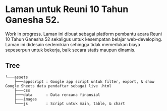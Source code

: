 # Laman untuk Reuni 10 Tahun Ganesha 52. 

Work in progress. Laman ini dibuat sebagai platform pembantu acara Reuni 10 Tahun Ganesha 52 sekaligus untuk kesempatan belajar web-developing. Laman ini didesain sedemikian sehingga tidak memerlukan biaya sepeserpun untuk bekerja, baik secara statis maupun dinamis.

## Tree

```
└───assets
    ├───appscript : Google app script untuk filter, export, & show Google Sheets data pendaftar sebagai live .html
    ├───css
    ├───data      : Data rencana finansial
    ├───images
    └───js        : Script untuk main, table, & chart
```